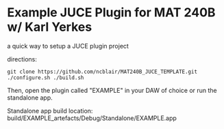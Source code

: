 # Example JUCE Plugin for MAT 240B w/ Karl Yerkes

a quick way to setup a JUCE plugin project

directions: 

`
    git clone https://github.com/ncblair/MAT240B_JUCE_TEMPLATE.git
    ./configure.sh
    ./build.sh
`

Then, open the plugin called "EXAMPLE" in your DAW of choice or run the standalone app.

Standalone app build location: build/EXAMPLE_artefacts/Debug/Standalone/EXAMPLE.app